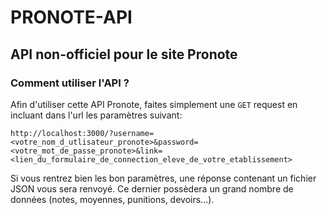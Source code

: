 # PRONOTE-API
## API non-officiel pour le site Pronote

### Comment utiliser l'API ?

Afin d'utiliser cette API Pronote, faites simplement une 
```GET```
request en incluant dans l'url les paramètres suivant:

```http://localhost:3000/?username=<votre_nom_d_utlisateur_pronote>&password=<votre_mot_de_passe_pronote>&link=<lien_du_formulaire_de_connection_eleve_de_votre_etablissement>```

Si vous rentrez bien les bon paramètres, une réponse contenant un fichier JSON vous sera renvoyé. Ce dernier possèdera un grand nombre de données (notes, moyennes, punitions, devoirs...).


